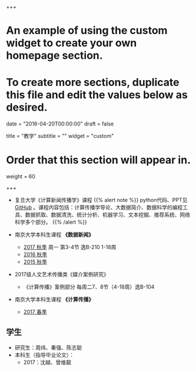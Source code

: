 +++
# An example of using the custom widget to create your own homepage section.
# To create more sections, duplicate this file and edit the values below as desired.

date = "2016-04-20T00:00:00"
draft = false

title = "教学"
subtitle = ""
widget = "custom"

# Order that this section will appear in.
weight = 60

+++

-  复旦大学《计算新闻传播学》课程
{{% alert note %}}
python代码、PPT见[GitHub](https://github.com/computational-class/cjc/) 。课程内容包括：计算传播学导论、大数据简介、数据科学的编程工具、数据抓取、数据清洗、统计分析、机器学习、文本挖掘、推荐系统、网络科学多个部分。
{{% /alert %}}
- 南京大学本科生课程 **《数据新闻》**
  - [2017 秋季](https://github.com/data-journalism/dj2017/) 周一 第3-4节 逸B-210 1-18周
  - [2016 秋季](https://github.com/data-journalism/dj2016)
  - [2015 秋季](https://github.com/data-journalism/djclass2015/)
- 2017级人文艺术传播类《媒介案例研究》
  - 《计算传播》案例部分 每周二7、8节（4-18周）逸B-104


- 南京大学本科生课程 **《计算传播》**
  - [2017 春季](https://github.com/computational-class/cc2017/)

## 学生
- 研究生：周纬、秦强、陈志聪
- 本科生（指导毕业论文）：
  - 2017：沈越、曾维靓
